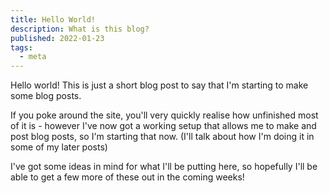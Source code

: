 ```yaml
---
title: Hello World!
description: What is this blog?
published: 2022-01-23
tags:
  - meta
---
```


Hello world! This is just a short blog post to say that I'm starting to make some blog posts.

If you poke around the site, you'll very quickly realise how unfinished most of it is - however I've now got a working setup that allows me to make and post blog posts, so I'm starting that now. (I'll talk about how I'm doing it in some of my later posts)

I've got some ideas in mind for what I'll be putting here, so hopefully I'll be able to get a few more of these out in the coming weeks!
